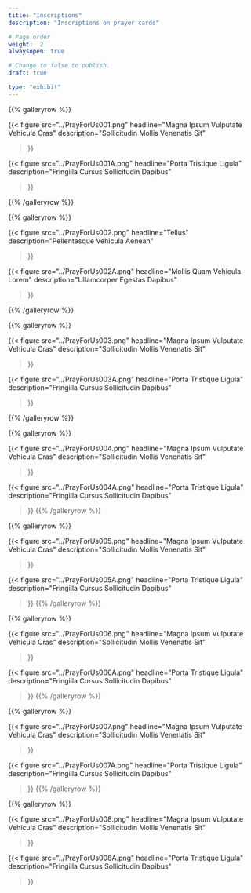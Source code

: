 ```yaml
---
title: "Inscriptions"
description: "Inscriptions on prayer cards"

# Page order
weight:  2
alwaysopen: true

# Change to false to publish.
draft: true

type: "exhibit"
---
```


{{% galleryrow %}}

{{< figure src="../PrayForUs001.png"
           headline="Magna Ipsum Vulputate Vehicula Cras"
           description="Sollicitudin Mollis Venenatis Sit"
>}}

{{< figure src="../PrayForUs001A.png"
           headline="Porta Tristique Ligula"
           description="Fringilla Cursus Sollicitudin Dapibus"
>}}

{{% /galleryrow %}}

{{% galleryrow %}}

{{< figure src="../PrayForUs002.png"
           headline="Tellus"
           description="Pellentesque Vehicula Aenean"
>}}

{{< figure src="../PrayForUs002A.png"
           headline="Mollis Quam Vehicula Lorem"
           description="Ullamcorper Egestas Dapibus"
>}}

{{% /galleryrow %}}

{{% galleryrow %}}

{{< figure src="../PrayForUs003.png"
           headline="Magna Ipsum Vulputate Vehicula Cras"
           description="Sollicitudin Mollis Venenatis Sit"
>}}

{{< figure src="../PrayForUs003A.png"
           headline="Porta Tristique Ligula"
           description="Fringilla Cursus Sollicitudin Dapibus"
>}}

{{% /galleryrow %}}

{{% galleryrow %}}

{{< figure src="../PrayForUs004.png"
           headline="Magna Ipsum Vulputate Vehicula Cras"
           description="Sollicitudin Mollis Venenatis Sit"
>}}

{{< figure src="../PrayForUs004A.png"
           headline="Porta Tristique Ligula"
           description="Fringilla Cursus Sollicitudin Dapibus"
>}}
{{% /galleryrow %}}

{{% galleryrow %}}

{{< figure src="../PrayForUs005.png"
           headline="Magna Ipsum Vulputate Vehicula Cras"
           description="Sollicitudin Mollis Venenatis Sit"
>}}

{{< figure src="../PrayForUs005A.png"
           headline="Porta Tristique Ligula"
           description="Fringilla Cursus Sollicitudin Dapibus"
>}}
{{% /galleryrow %}}

{{% galleryrow %}}

{{< figure src="../PrayForUs006.png"
           headline="Magna Ipsum Vulputate Vehicula Cras"
           description="Sollicitudin Mollis Venenatis Sit"
>}}

{{< figure src="../PrayForUs006A.png"
           headline="Porta Tristique Ligula"
           description="Fringilla Cursus Sollicitudin Dapibus"
>}}
{{% /galleryrow %}}

{{% galleryrow %}}

{{< figure src="../PrayForUs007.png"
           headline="Magna Ipsum Vulputate Vehicula Cras"
           description="Sollicitudin Mollis Venenatis Sit"
>}}

{{< figure src="../PrayForUs007A.png"
           headline="Porta Tristique Ligula"
           description="Fringilla Cursus Sollicitudin Dapibus"
>}}
{{% /galleryrow %}}

{{% galleryrow %}}

{{< figure src="../PrayForUs008.png"
           headline="Magna Ipsum Vulputate Vehicula Cras"
           description="Sollicitudin Mollis Venenatis Sit"
>}}

{{< figure src="../PrayForUs008A.png"
           headline="Porta Tristique Ligula"
           description="Fringilla Cursus Sollicitudin Dapibus"
>}}




